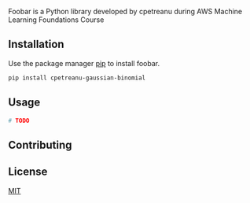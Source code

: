 Foobar is a Python library developed by cpetreanu during AWS Machine Learning Foundations Course

## Installation

Use the package manager [pip](https://pip.pypa.io/en/stable/) to install foobar.

```bash
pip install cpetreanu-gaussian-binomial
```

## Usage

```python
# TODO
```

## Contributing

## License
[MIT](https://choosealicense.com/licenses/mit/)
